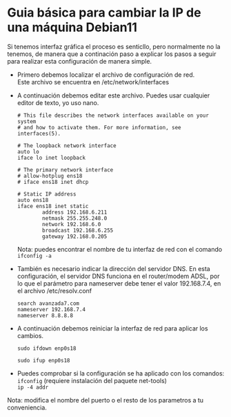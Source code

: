 # Guia básica para cambiar la IP de una máquina Debian11

Si tenemos interfaz gráfica el proceso es senticllo, pero normalmente no la tenemos, de manera que a continación paso a explicar los pasos a seguir para realizar esta configuración de manera simple.

* Primero debemos localizar el archivo de configuración de red.  
  Este archivo se encuentra en /etc/network/interfaces
* A continuación debemos editar este archivo. Puedes usar cualquier editor de texto, yo uso nano.  
  ```  
  # This file describes the network interfaces available on your system
  # and how to activate them. For more information, see interfaces(5).

  # The loopback network interface
  auto lo
  iface lo inet loopback

  # The primary network interface
  # allow-hotplug ens18
  # iface ens18 inet dhcp

  # Static IP address
  auto ens18
  iface ens18 inet static
          address 192.168.6.211
          netmask 255.255.248.0
          network 192.168.6.0
          broadcast 192.168.6.255
          gateway 192.168.0.205
  ```  
  Nota: puedes encontrar el nombre de tu interfaz de red con el comando ```ifconfig -a```
* También es necesario indicar la dirección del servidor DNS. En esta configuración, el servidor DNS funciona en el router/modem ADSL, por lo que el parámetro para nameserver debe tener el valor 192.168.7.4, en el archivo /etc/resolv.conf  
  ```
  search avanzada7.com
  nameserver 192.168.7.4
  nameserver 8.8.8.8
  ```
  
* A continuación debemos reiniciar la interfaz de red para aplicar los cambios.  
  ```
  sudo ifdown enp0s18
  ```  
  ```sudo ifup enp0s18```  

* Puedes comprobar si la configuración se ha aplicado con los comandos:  
  ```ifconfig``` (requiere instalación del paquete net-tools)  
  ```ip -4 addr```

Nota: modifica el nombre del puerto o el resto de los parametros a tu conveniencia.